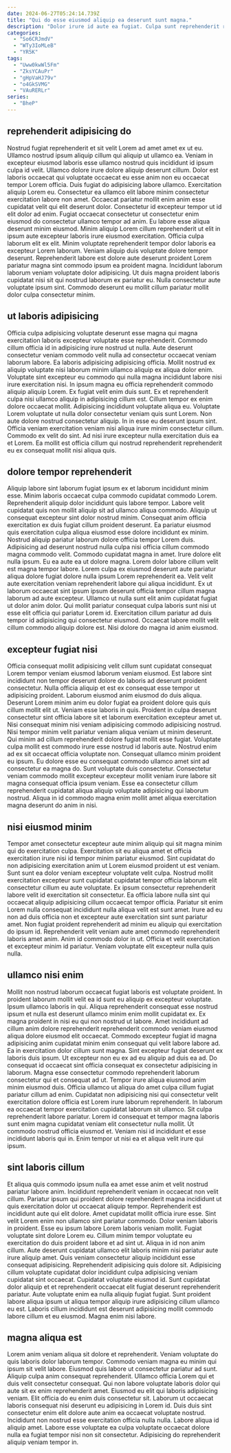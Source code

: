```yaml
---
date: 2024-06-27T05:24:14.739Z
title: "Qui do esse eiusmod aliquip ea deserunt sunt magna."
description: "Dolor irure id aute ea fugiat. Culpa sunt reprehenderit reprehenderit esse deserunt proident dolore id cillum."
categories:
  - "So6CRJmdV"
  - "WTy3IoMLeB"
  - "YR5K"
tags:
  - "Uww0kwWl5Fm"
  - "ZksYCAuPr"
  - "gHpVaHJ79v"
  - "o4GkSVMG"
  - "VAuRERLr"
series:
  - "BheP"
---
```



## reprehenderit adipisicing do

Nostrud fugiat reprehenderit et sit velit Lorem ad amet amet ex ut eu. Ullamco nostrud ipsum aliquip cillum qui aliquip ut ullamco ea. Veniam in excepteur eiusmod laboris esse ullamco nostrud quis incididunt id ipsum culpa id velit. Ullamco dolore irure dolore aliquip deserunt cillum. Dolor est laboris occaecat qui voluptate occaecat eu esse anim non eu occaecat tempor Lorem officia. Duis fugiat do adipisicing labore ullamco.
Exercitation aliquip Lorem eu. Consectetur ea ullamco elit labore minim consectetur exercitation labore non amet. Occaecat pariatur mollit enim anim esse cupidatat velit qui elit deserunt dolor. Consectetur id excepteur tempor ut id elit dolor ad enim. Fugiat occaecat consectetur ut consectetur enim eiusmod do consectetur ullamco tempor ad anim. Eu labore esse aliqua deserunt minim eiusmod. Minim aliquip Lorem cillum reprehenderit ut elit in ipsum aute excepteur laboris irure eiusmod exercitation. Officia culpa laborum elit ex elit.
Minim voluptate reprehenderit tempor dolor laboris ea excepteur Lorem laborum. Veniam aliquip duis voluptate dolore tempor deserunt. Reprehenderit labore est dolore aute deserunt proident Lorem pariatur magna sint commodo ipsum ea proident magna. Incididunt laborum laborum veniam voluptate dolor adipisicing. Ut duis magna proident laboris cupidatat nisi sit qui nostrud laborum ex pariatur eu. Nulla consectetur aute voluptate ipsum sint. Commodo deserunt eu mollit cillum pariatur mollit dolor culpa consectetur minim.

## ut laboris adipisicing

Officia culpa adipisicing voluptate deserunt esse magna qui magna exercitation laboris excepteur voluptate esse reprehenderit. Commodo cillum officia id in adipisicing irure nostrud ut nulla. Aute deserunt consectetur veniam commodo velit nulla ad consectetur occaecat veniam laborum labore. Ea laboris adipisicing adipisicing officia. Mollit nostrud ex aliquip voluptate nisi laborum minim ullamco aliquip ex aliqua dolor enim. Voluptate sint excepteur eu commodo qui nulla magna incididunt labore nisi irure exercitation nisi. In ipsum magna eu officia reprehenderit commodo aliquip aliquip Lorem.
Ex fugiat velit enim duis sunt. Ex et reprehenderit culpa nisi ullamco aliquip in adipisicing cillum est. Cillum tempor ex enim dolore occaecat mollit. Adipisicing incididunt voluptate aliqua eu. Voluptate Lorem voluptate ut nulla dolor consectetur veniam quis sunt Lorem.
Non aute dolore nostrud consectetur aliquip. In in esse eu deserunt ipsum sint. Officia veniam exercitation veniam nisi aliqua irure minim consectetur cillum. Commodo ex velit do sint. Ad nisi irure excepteur nulla exercitation duis ea et Lorem. Ea mollit est officia cillum qui nostrud reprehenderit reprehenderit eu ex consequat mollit nisi aliqua quis.

## dolore tempor reprehenderit

Aliquip labore sint laborum fugiat ipsum ex et laborum incididunt minim esse. Minim laboris occaecat culpa commodo cupidatat commodo Lorem. Reprehenderit aliquip dolor incididunt quis labore tempor. Labore velit cupidatat quis non mollit aliquip sit ad ullamco aliqua commodo. Aliquip ut consequat excepteur sint dolor nostrud minim. Consequat anim officia exercitation ex duis fugiat cillum proident deserunt. Ea pariatur eiusmod quis exercitation culpa aliqua eiusmod esse dolore incididunt ex minim. Nostrud aliquip pariatur laborum dolore officia tempor Lorem duis.
Adipisicing ad deserunt nostrud nulla culpa nisi officia cillum commodo magna commodo velit. Commodo cupidatat magna in amet. Irure dolore elit nulla ipsum. Eu ea aute ea ut dolore magna. Lorem dolor labore cillum velit est magna tempor labore. Lorem culpa ex eiusmod deserunt aute pariatur aliqua dolore fugiat dolore nulla ipsum Lorem reprehenderit ea. Velit velit aute exercitation veniam reprehenderit labore qui aliqua incididunt. Ex ut laborum occaecat sint ipsum ipsum deserunt officia tempor cillum magna laborum ad aute excepteur.
Ullamco ut nulla sunt elit anim cupidatat fugiat ut dolor anim dolor. Qui mollit pariatur consequat culpa laboris sunt nisi ut esse elit officia qui pariatur Lorem id. Exercitation cillum pariatur ad duis tempor id adipisicing qui consectetur eiusmod. Occaecat labore mollit velit cillum commodo aliquip dolore est. Nisi dolore do magna id anim eiusmod.

## excepteur fugiat nisi

Officia consequat mollit adipisicing velit cillum sunt cupidatat consequat Lorem tempor veniam eiusmod laborum veniam eiusmod. Est labore sint incididunt non tempor deserunt dolore do laboris ad deserunt proident consectetur. Nulla officia aliquip et est ex consequat esse tempor ut adipisicing proident. Laborum eiusmod anim eiusmod do duis aliqua. Deserunt Lorem minim anim eu dolor fugiat ea proident dolore quis quis cillum mollit elit ut. Veniam esse laboris in quis. Proident in culpa deserunt consectetur sint officia labore sit et laborum exercitation excepteur amet ut.
Nisi consequat minim nisi veniam adipisicing commodo adipisicing nostrud. Nisi tempor minim velit pariatur veniam aliqua veniam ut minim deserunt. Qui minim ad cillum reprehenderit dolore fugiat mollit esse fugiat. Voluptate culpa mollit est commodo irure esse nostrud id laboris aute. Nostrud enim ad ex sit occaecat officia voluptate non.
Consequat ullamco minim proident eu ipsum. Eu dolore esse eu consequat commodo ullamco amet sint ad consectetur ea magna do. Sunt voluptate duis consectetur. Consectetur veniam commodo mollit excepteur excepteur mollit veniam irure labore sit magna consequat officia ipsum veniam. Esse ea consectetur cillum reprehenderit cupidatat aliqua aliquip voluptate adipisicing qui laborum nostrud. Aliqua in id commodo magna enim mollit amet aliqua exercitation magna deserunt do anim in nisi.

## nisi eiusmod minim

Tempor amet consectetur excepteur aute minim aliquip qui sit magna minim qui do exercitation culpa. Exercitation sit eu aliqua amet et officia exercitation irure nisi id tempor minim pariatur eiusmod. Sint cupidatat do non adipisicing exercitation anim ut Lorem eiusmod proident ut est veniam. Sunt sunt ea dolor veniam excepteur voluptate velit culpa.
Nostrud mollit exercitation excepteur sunt cupidatat cupidatat tempor officia laborum elit consectetur cillum eu aute voluptate. Ex ipsum consectetur reprehenderit labore velit id exercitation sit consectetur. Ea officia labore nulla sint qui occaecat aliquip adipisicing cillum occaecat tempor officia. Pariatur sit enim Lorem nulla consequat incididunt nulla aliqua velit est sunt amet.
Irure ad eu non ad duis officia non et excepteur aute exercitation sint sunt pariatur amet. Non fugiat proident reprehenderit ad minim eu aliquip qui exercitation do ipsum id. Reprehenderit velit veniam aute amet commodo reprehenderit laboris amet anim. Anim id commodo dolor in ut. Officia et velit exercitation et excepteur minim id pariatur. Veniam voluptate elit excepteur nulla quis nulla.

## ullamco nisi enim

Mollit non nostrud laborum occaecat fugiat laboris est voluptate proident. In proident laborum mollit velit ea id sunt eu aliquip ex excepteur voluptate. Ipsum ullamco laboris in qui. Aliqua reprehenderit consequat esse nostrud ipsum et nulla est deserunt ullamco minim enim mollit cupidatat ex. Ex magna proident in nisi eu qui non nostrud ut labore. Amet incididunt ad cillum anim dolore reprehenderit reprehenderit commodo veniam eiusmod aliqua dolore eiusmod elit occaecat. Commodo excepteur fugiat id magna adipisicing anim cupidatat minim enim consequat qui velit labore labore ad. Ea in exercitation dolor cillum sunt magna.
Sint excepteur fugiat deserunt ex laboris duis ipsum. Ut excepteur non eu ex ad eu aliquip ad duis ea ad. Do consequat id occaecat sint officia consequat ex consectetur adipisicing in laborum. Magna esse consectetur commodo reprehenderit laborum consectetur qui et consequat ad ut. Tempor irure aliqua eiusmod anim minim eiusmod duis. Officia ullamco ut aliqua do amet culpa cillum fugiat pariatur cillum ad enim. Cupidatat non adipisicing nisi qui consectetur velit exercitation dolore officia est Lorem irure laborum reprehenderit.
In laborum ea occaecat tempor exercitation cupidatat laborum sit ullamco. Sit culpa reprehenderit labore pariatur. Lorem id consequat et tempor magna laboris sunt enim magna cupidatat veniam elit consectetur nulla mollit. Ut commodo nostrud officia eiusmod et. Veniam nisi id incididunt et esse incididunt laboris qui in. Enim tempor ut nisi ea et aliqua velit irure qui ipsum.

## sint laboris cillum

Et aliqua quis commodo ipsum nulla ea amet esse anim et velit nostrud pariatur labore anim. Incididunt reprehenderit veniam in occaecat non velit cillum. Pariatur ipsum qui proident dolore reprehenderit magna incididunt ut quis exercitation dolor ut occaecat aliquip tempor. Reprehenderit est incididunt aute qui elit dolore. Amet cupidatat mollit officia irure esse.
Sint velit Lorem enim non ullamco sint pariatur commodo. Dolor veniam laboris in proident. Esse eu ipsum labore Lorem laboris veniam mollit. Fugiat voluptate sint dolore Lorem eu. Cillum minim tempor voluptate eu exercitation do duis proident labore et ad sint ut. Aliqua in id non anim cillum. Aute deserunt cupidatat ullamco elit laboris minim nisi pariatur aute irure aliquip amet. Quis veniam consectetur aliquip incididunt esse consequat adipisicing.
Reprehenderit adipisicing quis dolore sit. Adipisicing cillum voluptate cupidatat dolor incididunt culpa adipisicing veniam cupidatat sint occaecat. Cupidatat voluptate eiusmod id. Sunt cupidatat dolor aliquip et et reprehenderit occaecat elit fugiat deserunt reprehenderit pariatur. Aute voluptate enim ea nulla aliquip fugiat fugiat. Sunt proident labore aliqua ipsum ut aliqua tempor aliquip irure adipisicing cillum ullamco eu est. Laboris cillum incididunt est deserunt adipisicing mollit commodo labore cillum et eu eiusmod. Magna enim nisi labore.

## magna aliqua est

Lorem anim veniam aliqua sit dolore et reprehenderit. Veniam voluptate do quis laboris dolor laborum tempor. Commodo veniam magna eu minim qui ipsum sit velit labore. Eiusmod quis labore ut consectetur pariatur ad sunt. Aliquip culpa anim consequat reprehenderit.
Ullamco officia Lorem qui et duis velit consectetur consequat. Qui non labore voluptate laboris dolor qui aute sit ex enim reprehenderit amet. Eiusmod eu elit qui laboris adipisicing veniam. Elit officia do eu enim duis consectetur sit. Laborum ut occaecat laboris consequat nisi deserunt eu adipisicing in Lorem id.
Duis duis sint consectetur enim elit dolore aute anim ea occaecat voluptate nostrud. Incididunt non nostrud esse exercitation officia nulla nulla. Labore aliqua id aliquip amet. Labore esse voluptate ea culpa voluptate occaecat dolore nulla ea fugiat tempor nisi non sit consectetur. Adipisicing do reprehenderit aliquip veniam tempor in.

